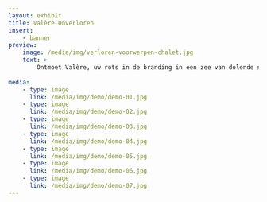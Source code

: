```yaml
---
layout: exhibit
title: Valère Onverloren
insert:
    - banner
preview: 
    image: /media/img/verloren-voorwerpen-chalet.jpg
    text: >
        Ontmoet Valère, uw rots in de branding in een zee van dolende spulletjes...
    
media:
    - type: image
      link: /media/img/demo/demo-01.jpg
    - type: image
      link: /media/img/demo/demo-02.jpg
    - type: image
      link: /media/img/demo/demo-03.jpg
    - type: image
      link: /media/img/demo/demo-04.jpg
    - type: image
      link: /media/img/demo/demo-05.jpg
    - type: image
      link: /media/img/demo/demo-06.jpg
    - type: image
      link: /media/img/demo/demo-07.jpg
---
```

